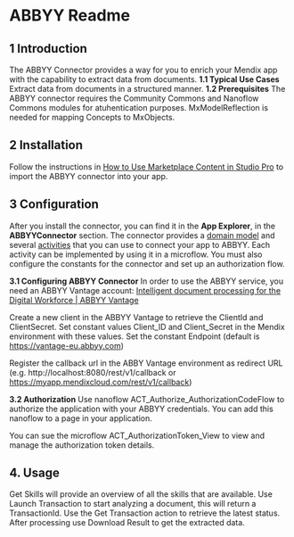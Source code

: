 # ABBYY Readme

## 1 Introduction

The ABBYY Connector provides a way for you to enrich your Mendix app with the capability to extract data from documents.
**1.1 Typical Use Cases**
Extract data from documents in a structured manner.
**1.2 Prerequisites**
The ABBYY connector requires the Community Commons and Nanoflow Commons modules for atuhentication purposes. MxModelReflection is needed for mapping Concepts to MxObjects.

## 2 Installation

Follow the instructions in [How to Use Marketplace Content in Studio Pro](https://docs.mendix.com/appstore/general/app-store-content/) to import the ABBYY connector into your app.

## 3 Configuration

After you install the connector, you can find it in the **App Explorer**, in the **ABBYYConnector** section. The connector provides a [domain model](https://docs.mendix.com/appstore/connectors/aws/amazon-textract/#domain-model) and several [activities](https://docs.mendix.com/appstore/connectors/aws/amazon-textract/#activities) that you can use to connect your app to ABBYY. Each activity can be implemented by using it in a microflow. You must also configure the constants for the connector and set up an authorization flow.

**3.1 Configuring ABBYY Connector**
In order to use the ABBYY service, you need an ABBYY Vantage account: [Intelligent document processing for the Digital Workforce | ABBYY Vantage](https://www.abbyy.com/vantage/)

Create a new client in the ABBYY Vantage to retrieve the ClientId and ClientSecret. Set constant values Client_ID and Client_Secret in the Mendix environment with these values. Set the constant Endpoint (default is https://vantage-eu.abbyy.com)

Register the callback url in the ABBY Vantage environment as redirect URL (e.g. http://localhost:8080/rest/v1/callback or https://myapp.mendixcloud.com/rest/v1/callback)

**3.2 Authorization**
Use nanoflow ACT_Authorize_AuthorizationCodeFlow to authorize the application with your ABBYY credentials. You can add this nanoflow to a page in your application.

You can sue the microflow ACT_AuthorizationToken_View to view and manage the authorization token details.

## 4. Usage

Get Skills will provide an overview of all the skills that are available. Use Launch Transaction to start analyzing a document, this will return a TransactionId. Use the Get Transaction action to retrieve the latest status. After processing use Download Result to get the extracted data.

